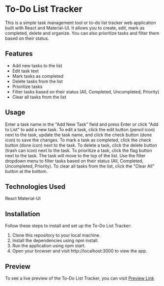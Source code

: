 # To-Do List Tracker

This is a simple task management tool or to-do list tracker web application built with React and Material-UI. It allows you to create, edit, mark as completed, delete and organize. You can also prioritize tasks and filter them based on their status.

## Features
- Add new tasks to the list
- Edit task text
- Mark tasks as completed
- Delete tasks from the list
- Prioritize tasks
- Filter tasks based on their status (All, Completed, Uncompleted, Priority)
- Clear all tasks from the list

## Usage
Enter a task name in the "Add New Task" field and press Enter or click "Add to List" to add a new task.
To edit a task, click the edit button (pencil icon) next to the task, update the task name, and click the check button (done icon) to save the changes.
To mark a task as completed, click the check button (done icon) next to the task.
To delete a task, click the delete button (trash can icon) next to the task.
To prioritize a task, click the flag button next to the task. The task will move to the top of the list.
Use the filter dropdown menu to filter tasks based on their status (All, Completed, Uncompleted, Priority).
To clear all tasks from the list, click the "Clear All" button at the bottom.

## Technologies Used
React
Material-UI

## Installation
Follow these steps to install and set up the To-Do List Tracker:

1. Clone this repository to your local machine.
2. Install the dependencies using npm install.
3. Run the application using npm start.
4. Open your browser and visit http://localhost:3000 to view the app.

## Preview
To see a live preview of the To-Do List Tracker, you can visit [Preview Link](https://shvetsmariia-to-do-app.netlify.app)
